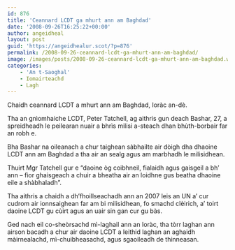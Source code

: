 ```yaml
---
id: 876
title: 'Ceannard LCDT ga mhurt ann am Baghdad'
date: '2008-09-26T16:25:22+00:00'
author: angeidheal
layout: post
guid: 'https://angeidhealur.scot/?p=876'
permalink: /2008-09-26-ceannard-lcdt-ga-mhurt-ann-am-baghdad/
image: /images/posts/2008-09-26-ceannard-lcdt-ga-mhurt-ann-am-baghdad.webp
categories:
    - 'An t-Saoghal'
    - Iomairteachd
    - Lagh
---
```


Chaidh ceannard LCDT a mhurt ann am Baghdad, Ioràc an-dè.

Tha an gnìomhaiche LCDT, Peter Tatchell, ag aithris gun deach Bashar, 27, a spreidheadh le peilearan nuair a bhrìs milisi a-steach dhan bhùth-borbair far an robh e.

Bha Bashar na oileanach a chur taighean sàbhailte air dòigh dha dhaoine LCDT ann am Baghdad a tha air an sealg agus am marbhadh le milisidhean.

Thuirt Mgr Tatchell gur e “daoine òg coibhneil, fialaidh agus gaisgeil a bh’ ann – fìor ghaisgeach a chuir a bheatha air an loidhne gus beatha dhaoine eile a shàbhaladh”.

Tha aithris a chaidh a dh’fhoillseachadh ann an 2007 leis an UN a’ cur cudrom air ionnsaighean far am bi milisidhean, fo smachd clèirich, a’ toirt daoine LCDT gu cùirt agus an uair sin gan cur gu bàs.

Ged nach eil co-sheòrsachd mì-laghail ann an Ioràc, tha tòrr laghan ann airson bacadh a chur air daoine LCDT a leithid laghan an aghaidh màirnealachd, mì-chuibheasachd, agus sgaoileadh de thinneasan.
